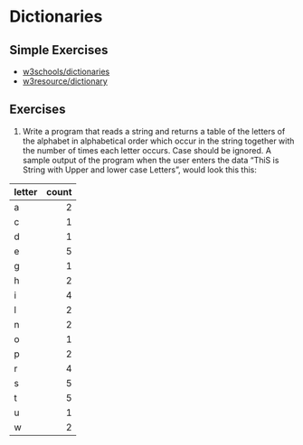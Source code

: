 # Dictionaries

## Simple Exercises

* [w3schools/dictionaries](https://www.w3schools.com/python/exercise.asp?filename=exercise_dictionaries1)
* [w3resource/dictionary](https://www.w3resource.com/python-exercises/dictionary/)


## Exercises

1. Write a program that reads a string and returns a table of the letters of the alphabet in alphabetical order which occur in the string together with the number of times each letter occurs. Case should be ignored. A sample output of the program when the user enters the data “ThiS is String with Upper and lower case Letters”, would look this this:

  | letter | count  |
  |---|----:|
  | a | 2  |
  | c | 1  |
  | d | 1 |
  | e | 5 |
  | g | 1 |
  | h | 2 |
  | i | 4 |
  | l | 2 |
  | n | 2 |
  | o | 1 |
  | p | 2 |
  | r | 4 |
  | s | 5 |
  | t | 5 |
  | u | 1 |
  | w | 2 |
